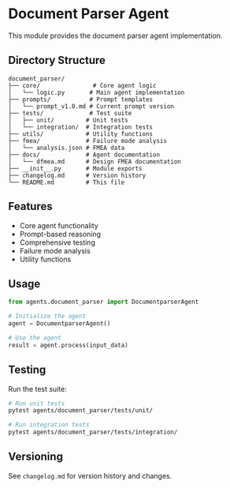# Document Parser Agent

This module provides the document parser agent implementation.

## Directory Structure

```
document_parser/
├── core/               # Core agent logic
│   └── logic.py       # Main agent implementation
├── prompts/           # Prompt templates
│   └── prompt_v1.0.md # Current prompt version
├── tests/             # Test suite
│   ├── unit/         # Unit tests
│   └── integration/  # Integration tests
├── utils/            # Utility functions
├── fmea/             # Failure mode analysis
│   └── analysis.json # FMEA data
├── docs/             # Agent documentation
│   └── dfmea.md      # Design FMEA documentation
├── __init__.py       # Module exports
├── changelog.md      # Version history
└── README.md         # This file
```

## Features

- Core agent functionality
- Prompt-based reasoning
- Comprehensive testing
- Failure mode analysis
- Utility functions

## Usage

```python
from agents.document_parser import DocumentparserAgent

# Initialize the agent
agent = DocumentparserAgent()

# Use the agent
result = agent.process(input_data)
```

## Testing

Run the test suite:

```bash
# Run unit tests
pytest agents/document_parser/tests/unit/

# Run integration tests
pytest agents/document_parser/tests/integration/
```

## Versioning

See `changelog.md` for version history and changes.
